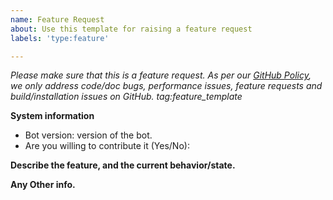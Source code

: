 ```yaml
---
name: Feature Request
about: Use this template for raising a feature request
labels: 'type:feature'

---
```


<em>Please make sure that this is a feature request. As per our [GitHub Policy](https://github.com/DisBots-Studios-Inc/Spark/blob/master/ISSUES.md/blob/master/ISSUES.md), we only address code/doc bugs, performance issues, feature requests and build/installation issues on GitHub. tag:feature_template</em>


**System information**
- Bot version: version of the bot.
- Are you willing to contribute it (Yes/No):



**Describe the feature, and the current behavior/state.**

**Any Other info.**